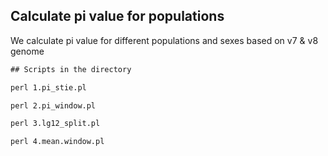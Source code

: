 ## Calculate pi value for populations
We calculate pi value for different populations and sexes based on v7 & v8 genome

```bat
## Scripts in the directory

perl 1.pi_stie.pl

perl 2.pi_window.pl

perl 3.lg12_split.pl

perl 4.mean.window.pl
```
